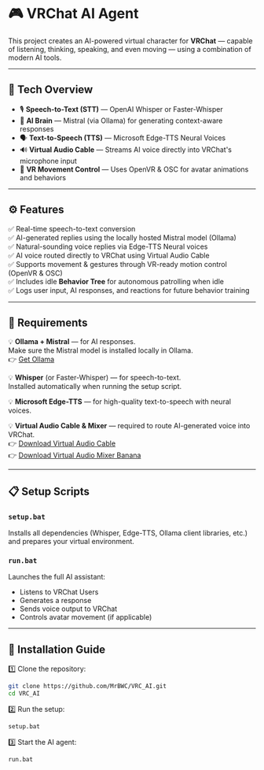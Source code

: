# 🎮 VRChat AI Agent

This project creates an AI-powered virtual character for **VRChat** — capable of listening, thinking, speaking, and even moving — using a combination of modern AI tools.

---

## 🧠 Tech Overview

- 🎙️ **Speech-to-Text (STT)** — OpenAI Whisper or Faster-Whisper  
- 🧠 **AI Brain** — Mistral (via Ollama) for generating context-aware responses  
- 🗣️ **Text-to-Speech (TTS)** — Microsoft Edge-TTS Neural Voices  
- 🔊 **Virtual Audio Cable** — Streams AI voice directly into VRChat's microphone input  
- 🕺 **VR Movement Control** — Uses OpenVR & OSC for avatar animations and behaviors  

---

## ⚙️ Features

✅ Real-time speech-to-text conversion  
✅ AI-generated replies using the locally hosted Mistral model (Ollama)  
✅ Natural-sounding voice replies via Edge-TTS Neural voices  
✅ AI voice routed directly to VRChat using Virtual Audio Cable  
✅ Supports movement & gestures through VR-ready motion control (OpenVR & OSC)  
✅ Includes idle **Behavior Tree** for autonomous patrolling when idle  
✅ Logs user input, AI responses, and reactions for future behavior training  

---

## 🔧 Requirements

💡 **Ollama + Mistral** — for AI responses.  
Make sure the Mistral model is installed locally in Ollama.  
👉 [Get Ollama](https://ollama.com/)

💡 **Whisper** (or Faster-Whisper) — for speech-to-text.  
Installed automatically when running the setup script.

💡 **Microsoft Edge-TTS** — for high-quality text-to-speech with neural voices.

💡 **Virtual Audio Cable & Mixer** — required to route AI-generated voice into VRChat.  
👉 [Download Virtual Audio Cable](https://vb-audio.com/Cable/)  
👉 [Download Virtual Audio Mixer Banana](https://vb-audio.com/Voicemeeter/banana.htm)

---

## 📋 Setup Scripts

### `setup.bat`  
Installs all dependencies (Whisper, Edge-TTS, Ollama client libraries, etc.) and prepares your virtual environment.

### `run.bat`  
Launches the full AI assistant:  

- Listens to VRChat Users
- Generates a response  
- Sends voice output to VRChat  
- Controls avatar movement (if applicable)  

---

## 💾 Installation Guide

1️⃣ Clone the repository:

```bash
git clone https://github.com/MrBWC/VRC_AI.git
cd VRC_AI
```

2️⃣ Run the setup:
```bash
setup.bat
```

3️⃣ Start the AI agent:
```bash
run.bat
```
